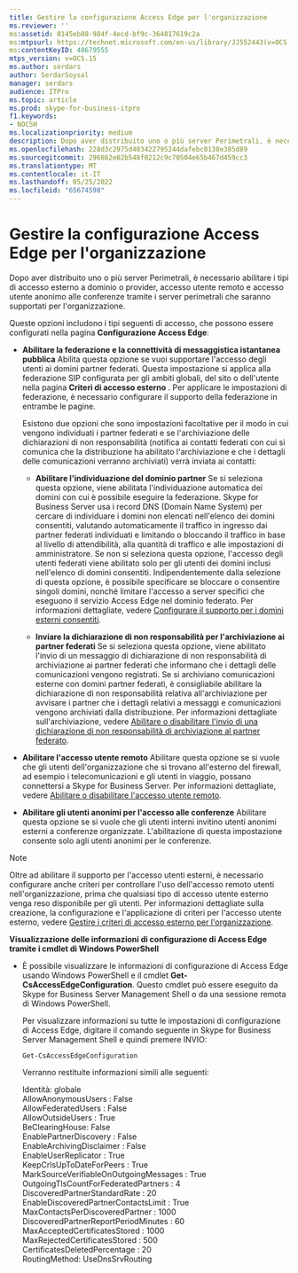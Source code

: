 ```yaml
---
title: Gestire la configurazione Access Edge per l'organizzazione
ms.reviewer: ''
ms:assetid: 0145eb08-984f-4ecd-bf9c-364817619c2a
ms:mtpsurl: https://technet.microsoft.com/en-us/library/JJ552443(v=OCS.15)
ms:contentKeyID: 48679555
mtps_version: v=OCS.15
ms.author: serdars
author: SerdarSoysal
manager: serdars
audience: ITPro
ms.topic: article
ms.prod: skype-for-business-itpro
f1.keywords:
- NOCSH
ms.localizationpriority: medium
description: Dopo aver distribuito uno o più server Perimetrali, è necessario abilitare i tipi di accesso esterno a dominio o provider, accesso utente remoto e accesso utente anonimo alle conferenze tramite i server perimetrali che saranno supportati per l'organizzazione.
ms.openlocfilehash: 228d3c2975d403422795244dafebc0138e385d89
ms.sourcegitcommit: 296862e02b548f0212c9c70504e65b467d459cc3
ms.translationtype: MT
ms.contentlocale: it-IT
ms.lasthandoff: 05/25/2022
ms.locfileid: "65674598"
---
```

# <a name="manage-access-edge-configuration-for-your-organization"></a>Gestire la configurazione Access Edge per l'organizzazione

Dopo aver distribuito uno o più server Perimetrali, è necessario abilitare i tipi di accesso esterno a dominio o provider, accesso utente remoto e accesso utente anonimo alle conferenze tramite i server perimetrali che saranno supportati per l'organizzazione.

Queste opzioni includono i tipi seguenti di accesso, che possono essere configurati nella pagina **Configurazione Access Edge**:

  - **Abilitare la federazione e la connettività di messaggistica istantanea pubblica**   Abilita questa opzione se vuoi supportare l'accesso degli utenti ai domini partner federati. Questa impostazione si applica alla federazione SIP configurata per gli ambiti globali, del sito o dell'utente nella pagina **Criteri di accesso esterno** . Per applicare le impostazioni di federazione, è necessario configurare il supporto della federazione in entrambe le pagine.
    
    Esistono due opzioni che sono impostazioni facoltative per il modo in cui vengono individuati i partner federati e se l'archiviazione delle dichiarazioni di non responsabilità (notifica ai contatti federati con cui si comunica che la distribuzione ha abilitato l'archiviazione e che i dettagli delle comunicazioni verranno archiviati) verrà inviata ai contatti:
    
      - **Abilitare l'individuazione del dominio partner**   Se si seleziona questa opzione, viene abilitata l'individuazione automatica dei domini con cui è possibile eseguire la federazione. Skype for Business Server usa i record DNS (Domain Name System) per cercare di individuare i domini non elencati nell'elenco dei domini consentiti, valutando automaticamente il traffico in ingresso dai partner federati individuati e limitando o bloccando il traffico in base al livello di attendibilità, alla quantità di traffico e alle impostazioni di amministratore. Se non si seleziona questa opzione, l'accesso degli utenti federati viene abilitato solo per gli utenti dei domini inclusi nell'elenco di domini consentiti. Indipendentemente dalla selezione di questa opzione, è possibile specificare se bloccare o consentire singoli domini, nonché limitare l'accesso a server specifici che eseguono il servizio Access Edge nel dominio federato. Per informazioni dettagliate, vedere [Configurare il supporto per i domini esterni consentiti](../sip-domains/manage-sip-federated-domains-for-your-organization.md#configure-support-for-allowed-external-domains-in-skype-for-business-server).
    
      - **Inviare la dichiarazione di non responsabilità per l'archiviazione ai partner federati**   Se si seleziona questa opzione, viene abilitato l'invio di un messaggio di dichiarazione di non responsabilità di archiviazione ai partner federati che informano che i dettagli delle comunicazioni vengono registrati. Se si archiviano comunicazioni esterne con domini partner federati, è consigliabile abilitare la dichiarazione di non responsabilità relativa all'archiviazione per avvisare i partner che i dettagli relativi a messaggi e comunicazioni vengono archiviati dalla distribuzione. Per informazioni dettagliate sull'archiviazione, vedere [Abilitare o disabilitare l'invio di una dichiarazione di non responsabilità di archiviazione al partner federato](enable-or-disable-sending-an-archiving-disclaimer-to-federated-partners.md).

  - **Abilitare l'accesso utente remoto**   Abilitare questa opzione se si vuole che gli utenti dell'organizzazione che si trovano all'esterno del firewall, ad esempio i telecomunicazioni e gli utenti in viaggio, possano connettersi a Skype for Business Server. Per informazioni dettagliate, vedere [Abilitare o disabilitare l'accesso utente remoto](enable-or-disable-remote-user-access.md).

  - **Abilitare gli utenti anonimi per l'accesso alle conferenze**   Abilitare questa opzione se si vuole che gli utenti interni invitino utenti anonimi esterni a conferenze organizzate. L'abilitazione di questa impostazione consente solo agli utenti anonimi per le conferenze.

> [!NOTE]  
> Oltre ad abilitare il supporto per l'accesso utenti esterni, è necessario configurare anche criteri per controllare l'uso dell'accesso remoto utenti nell'organizzazione, prima che qualsiasi tipo di accesso utente esterno venga reso disponibile per gli utenti. Per informazioni dettagliate sulla creazione, la configurazione e l'applicazione di criteri per l'accesso utente esterno, vedere [Gestire i criteri di accesso esterno per l'organizzazione](../external-access-policies/manage-external-access-policy-for-your-organization.md).

**Visualizzazione delle informazioni di configurazione di Access Edge tramite i cmdlet di Windows PowerShell**

  - È possibile visualizzare le informazioni di configurazione di Access Edge usando Windows PowerShell e il cmdlet **Get-CsAccessEdgeConfiguration**. Questo cmdlet può essere eseguito da Skype for Business Server Management Shell o da una sessione remota di Windows PowerShell. 
    
    Per visualizzare informazioni su tutte le impostazioni di configurazione di Access Edge, digitare il comando seguente in Skype for Business Server Management Shell e quindi premere INVIO:
    
     `Get-CsAccessEdgeConfiguration`
    
    Verranno restituite informazioni simili alle seguenti:
    
    Identità: globale<br/>
    AllowAnonymousUsers : False<br/>
    AllowFederatedUsers : False<br/>
    AllowOutsideUsers : True<br/>
    BeClearingHouse: False<br/>
    EnablePartnerDiscovery : False<br/>
    EnableArchivingDisclaimer : False<br/>
    EnableUserReplicator : True<br/>
    KeepCrlsUpToDateForPeers : True<br/>
    MarkSourceVerifiableOnOutgoingMessages : True<br/>
    OutgoingTlsCountForFederatedPartners : 4<br/>
    DiscoveredPartnerStandardRate : 20<br/>
    EnableDiscoveredPartnerContactsLimit : True<br/>
    MaxContactsPerDiscoveredPartner : 1000<br/>
    DiscoveredPartnerReportPeriodMinutes : 60<br/>
    MaxAcceptedCertificatesStored : 1000<br/>
    MaxRejectedCertificatesStored : 500<br/>
    CertificatesDeletedPercentage : 20<br/>
    RoutingMethod: UseDnsSrvRouting<br/>

